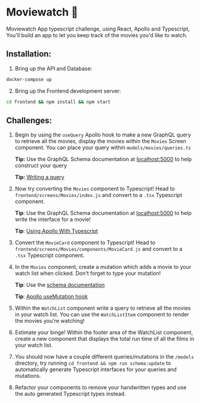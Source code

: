 # Moviewatch 🎥

Moviewatch App typescript challenge, using React, Apollo and Typescript, You'll build an app to let you keep track of the movies you'd like to watch.

## Installation:

1. Bring up the API and Database:

```BASH
docker-compose up
```

2. Bring up the Frontend development server:

```BASH
cd frontend && npm install && npm start
```

## Challenges:

1. Begin by using the `useQuery` Apollo hook to make a new GraphQL query to retrieve all the movies, display the movies within the `Movies` Screen component. You can place your query within `models/movies/queries.ts`

   **Tip:** Use the GraphQL Schema documentation at [localhost:5000](http://localhost:5000) to help construct your query

   **Tip:** [Writing a query](https://www.apollographql.com/docs/react/essentials/queries/#executing-a-query)

1. Now try converting the `Movies` component to Typescript!
   Head to `frontend/screens/Movies/index.js` and convert to a `.tsx` Typescript component.

   **Tip**: Use the GraphQL Schema documentation at [localhost:5000](http://localhost:5000) to help write the interface for a movie!

   **Tip**: [Using Apollo With Typescript](https://www.apollographql.com/docs/react/recipes/static-typing/)

1. Convert the `MovieCard` component to Typescript!
   Head to `frontend/screens/Movies/components/MovieCard.js` and convert to a `.tsx` Typescript component.

1. In the `Movies` component, create a mutation which adds a movie to your watch list when clicked. Don't forget to type your mutation!

   **Tip**: Use the [schema documentation](http://localhost:5000)

   **Tip**: [Apollo useMutation hook](https://www.apollographql.com/docs/react/essentials/mutations/#the-usemutation-hook)

1. Within the `WatchList` component write a query to retrieve all the movies in your watch list. You can use the `WatchListItem` component to render the movies you're watching!

1. Estimate your binge! Within the footer area of the WatchList component, create a new component that displays the total run time of all the films in your watch list.

1. You should now have a couple different queries/mutations in the `/models` directory, try running `cd frontend && npm run schema:update` to automatically generate Typescript interfaces for your queries and mutations.

1. Refactor your components to remove your handwritten types and use the auto generated Typescript types instead.
